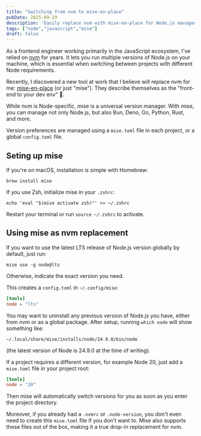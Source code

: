 ```yaml
---
title: "Switching from nvm to mise-en-place"
pubDate: 2025-09-29
description: 'Easily replace nvm with mise-en-place for Node.js management.'
tags: ["node","javascript","mise"]
draft: false
---
```


As a frontend engineer working primarily in the JavaScript ecosystem, I've relied on [nvm](https://github.com/nvm-sh/nvm) for years. It lets you run multiple versions of Node.js on your machine, which is essential when switching between projects with different Node requirements.

Recently, I discovered a new tool at work that I believe will replace nvm for me: [mise-en-place](https://mise.jdx.dev/) (or just "mise"). They describe themselves as the "front-end to your dev env" 🙌.

While nvm is Node-specific, mise is a universal version manager. With mise, you can manage not only Node.js, but also Bun, Deno, Go, Python, Rust, and more.

Version preferences are managed using a `mise.toml` file in each project, or a global `config.toml` file.

## Seting up mise

If you're on macOS, installation is simple with Homebrew:

```shell
brew install mise
```

If you use Zsh, initialize mise in your `.zshrc`:

```shell
echo 'eval "$(mise activate zsh)"' >> ~/.zshrc
```

Restart your terminal or run `source ~/.zshrc` to activate.

## Using mise as nvm replacement

If you want to use the latest LTS release of Node.js version globally by default, just run:
```shell
mise use -g node@lts
```

Otherwise, indicate the exact version you need.

This creates a `config.toml` in `~/.config/mise`: 
```toml
[tools]
node = "lts"
```

You may want to uninstall any previous version of Node.js you have, either from nvm or as a global package. After setup, running `which node` will show something like:

```shell
~/.local/share/mise/installs/node/24.9.0/bin/node
```
(the latest version of Node is 24.9.0 at the time of writing).

If a project requires a different version, for example Node 20, just add a `mise.toml` file in your project root:
```toml
[tools]
node = "20"
```

Then mise will automatically switch versions for you as soon as you enter the project directory. 

Moreover, if you already had a `.nvmrc` or `.node-version`, you don't even need to create this `mise.toml` file if you don't want to. Mise also supports these files out of the box, making it a true drop-in replacement for nvm.